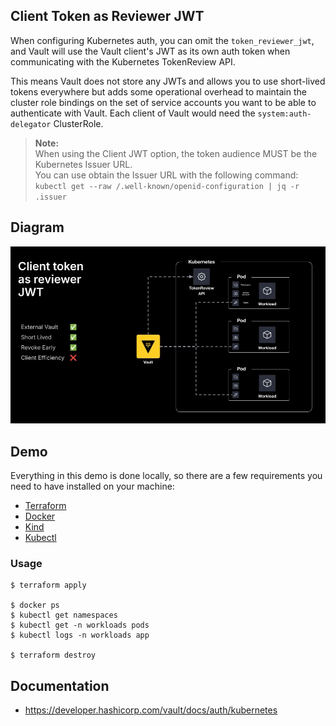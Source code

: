 ## Client Token as Reviewer JWT

When configuring Kubernetes auth, you can omit the `token_reviewer_jwt`, and Vault will use the Vault client's JWT as its own auth token when communicating with the Kubernetes TokenReview API.

This means Vault does not store any JWTs and allows you to use short-lived tokens everywhere but adds some operational overhead to maintain the cluster role bindings on the set of service accounts you want to be able to authenticate with Vault. Each client of Vault would need the `system:auth-delegator` ClusterRole.

> **Note:**  
> When using the Client JWT option, the token audience MUST be the Kubernetes Issuer URL.  
> You can use obtain the Issuer URL with the following command:  
> `kubectl get --raw /.well-known/openid-configuration | jq -r .issuer`

## Diagram
<img src="../.images/client-token.jpg">

## Demo
Everything in this demo is done locally, so there are a few requirements you need to have installed on your machine:
- [Terraform](https://www.terraform.io/downloads.html)
- [Docker](https://www.docker.com/get-started)
- [Kind](https://kind.sigs.k8s.io/docs/user/quick-start#installation)
- [Kubectl](https://kubernetes.io/docs/tasks/tools/)

### Usage
```shell
$ terraform apply

$ docker ps
$ kubectl get namespaces
$ kubectl get -n workloads pods
$ kubectl logs -n workloads app

$ terraform destroy
```

## Documentation
- https://developer.hashicorp.com/vault/docs/auth/kubernetes

